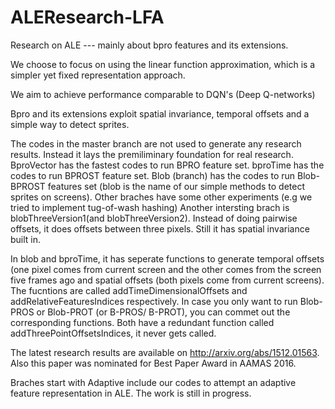 # ALEResearch-LFA
Research on ALE --- mainly about bpro features and its extensions.

We choose to focus on using the linear function approximation, which is a simpler yet fixed representation approach.

We aim to achieve performance comparable to DQN's (Deep Q-networks)

Bpro and its extensions exploit spatial invariance, temporal offsets and a simple way to detect sprites.

The codes in the master branch are not used to generate any research results. Instead it lays the premiliminary foundation for real research.
BproVector has the fastest codes to run BPRO feature set.
bproTime has the codes to run BPROST feature set.
Blob (branch) has the codes to run Blob-BPROST features set (blob is the name of our simple methods to detect sprites on screens).
Other braches have some other experiments (e.g we tried to implement tug-of-wash hashing)
Another intersting brach is blobThreeVersion1(and blobThreeVersion2). Instead of doing pairwise offsets, it does offsets between three pixels. Still it has spatial invariance built in.

In blob and bproTime, it has seperate functions to generate temporal offsets (one pixel comes from current screen and the other comes from the screen five frames ago  and spatial offsets (both pixels come from current screens). The fucntions are called addTimeDimensionalOffsets and addRelativeFeaturesIndices respectively. In case you only want to run Blob-PROS or Blob-PROT (or B-PROS/ B-PROT), you can commet out the corresponding functions. Both have a redundant function called addThreePointOffsetsIndices, it never gets called. 

The latest research results are available on http://arxiv.org/abs/1512.01563. Also this paper was nominated for Best Paper Award in AAMAS 2016.

Braches start with Adaptive include our codes to attempt an adaptive feature representation in ALE. The work is still in progress.


